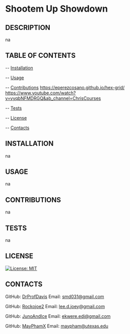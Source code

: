 # Shootem Up Showdown

## DESCRIPTION

  na

## TABLE OF CONTENTS

  -- [Installation](#installation)

  -- [Usage](#usage)

  -- [Contributions](#contributions)
  https://eperezcosano.github.io/hex-grid/
  https://www.youtube.com/watch?v=vyqbNFMDRGQ&ab_channel=ChrisCourses

  -- [Tests](#tests)

  -- [License](#license)

  -- [Contacts](#contacts)

## INSTALLATION

  na

## USAGE

  na

## CONTRIBUTIONS

  na

## TESTS

  na

## LICENSE

  [![License: MIT](https://img.shields.io/badge/License-MIT-yellow.svg)](https://opensource.org/licenses/MIT)

## CONTACTS

  GitHub: [DrProfDavis](https://github.com/DrProfDavis)
  Email: [smd031@gmail.com](mailto:smd031@gmail.com)

  GitHub: [Rockojoe2](https://github.com/rockojoe2)
  Email: [lee.d.joey@gmail.com](mailto:lee.d.joey@gmail.com)

  GitHub: [JunoAndIce](https://github.com/JunoAndIce)
  Email: [ekwere.edi@gmail.com](mailto:ekwere.edi@gmail.com)

  GitHub: [MayPhamX](https://github.com/MayPhamX)
  Email: [maypham@utexas.edu](mailto:maypham@utexas.edu)
  